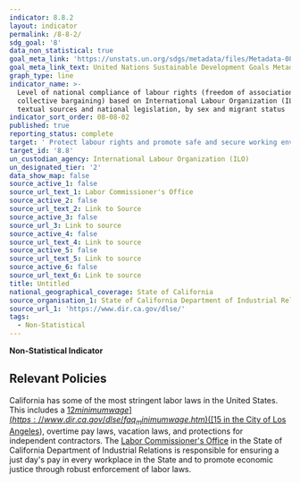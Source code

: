 ```yaml
---
indicator: 8.8.2
layout: indicator
permalink: /8-8-2/
sdg_goal: '8'
data_non_statistical: true
goal_meta_link: 'https://unstats.un.org/sdgs/metadata/files/Metadata-08-08-02.pdf'
goal_meta_link_text: United Nations Sustainable Development Goals Metadata (pdf 525kB)
graph_type: line
indicator_name: >-
  Level of national compliance of labour rights (freedom of association and
  collective bargaining) based on International Labour Organization (ILO)
  textual sources and national legislation, by sex and migrant status
indicator_sort_order: 08-08-02
published: true
reporting_status: complete
target: ' Protect labour rights and promote safe and secure working environments for all workers, including migrant workers, in particular women migrants, and those in precarious employment'
target_id: '8.8'
un_custodian_agency: International Labour Organization (ILO)
un_designated_tier: '2'
data_show_map: false
source_active_1: false
source_url_text_1: Labor Commissioner's Office
source_active_2: false
source_url_text_2: Link to Source
source_active_3: false
source_url_3: Link to source
source_active_4: false
source_url_text_4: Link to source
source_active_5: false
source_url_text_5: Link to source
source_active_6: false
source_url_text_6: Link to source
title: Untitled
national_geographical_coverage: State of California
source_organisation_1: State of California Department of Industrial Relations
source_url_1: 'https://www.dir.ca.gov/dlse/'
tags:
  - Non-Statistical
---
```

**Non-Statistical Indicator**

## Relevant Policies

California has some of the most stringent labor laws in the United States. This includes a [$12 minimum wage](https://www.dir.ca.gov/dlse/faq_minimumwage.htm) ([$15 in the City of Los Angeles](https://www.lamayor.org/statement-mayor-garcetti-minimum-wage-increase)), overtime pay laws, vacation laws, and protections for independent contractors. The [Labor Commissioner's Office](https://www.dir.ca.gov/dlse/) in the State of California Department of Industrial Relations is responsible for ensuring a just day's pay in every workplace in the State and to promote economic justice through robust enforcement of labor laws.
